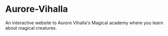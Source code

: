# Aurore-Vihalla
An interactive website to Aurore Vihalla's Magical academy where you learn about magical creatures.
